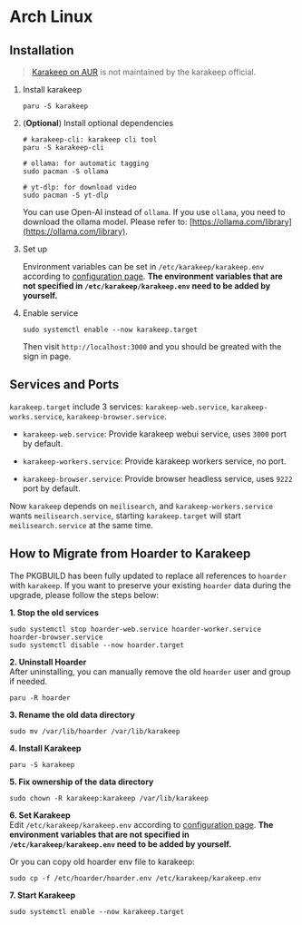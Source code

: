 # Arch Linux

## Installation

> [Karakeep on AUR](https://aur.archlinux.org/packages/karakeep) is not maintained by the karakeep official.

1. Install karakeep

    ```shell
    paru -S karakeep
    ```

2. (**Optional**) Install optional dependencies

    ```shell
    # karakeep-cli: karakeep cli tool
    paru -S karakeep-cli

    # ollama: for automatic tagging
    sudo pacman -S ollama

    # yt-dlp: for download video
    sudo pacman -S yt-dlp
    ```

    You can use Open-AI instead of `ollama`. If you use `ollama`, you need to download the ollama model. Please refer to: [https://ollama.com/library](https://ollama.com/library).

3. Set up

    Environment variables can be set in `/etc/karakeep/karakeep.env` according to [configuration page](/configuration). **The environment variables that are not specified in `/etc/karakeep/karakeep.env` need to be added by yourself.**

4. Enable service

    ```shell
    sudo systemctl enable --now karakeep.target
    ```

    Then visit `http://localhost:3000` and you should be greated with the sign in page.

## Services and Ports

`karakeep.target` include 3 services: `karakeep-web.service`, `karakeep-works.service`, `karakeep-browser.service`.

- `karakeep-web.service`: Provide karakeep webui service, uses `3000` port by default.

- `karakeep-workers.service`: Provide karakeep workers service, no port.

- `karakeep-browser.service`: Provide browser headless service, uses `9222` port by default.

Now `karakeep` depends on `meilisearch`, and `karakeep-workers.service` wants `meilisearch.service`, starting `karakeep.target` will start `meilisearch.service` at the same time.

## How to Migrate from Hoarder to Karakeep

The PKGBUILD has been fully updated to replace all references to `hoarder` with `karakeep`. If you want to preserve your existing `hoarder` data during the upgrade, please follow the steps below:

**1. Stop the old services**

```shell
sudo systemctl stop hoarder-web.service hoarder-worker.service hoarder-browser.service
sudo systemctl disable --now hoarder.target
```

**2. Uninstall Hoarder**  
After uninstalling, you can manually remove the old `hoarder` user and group if needed.
```shell
paru -R hoarder
```

**3. Rename the old data directory**
```shell
sudo mv /var/lib/hoarder /var/lib/karakeep
```

**4. Install Karakeep**
```shell
paru -S karakeep
```

**5. Fix ownership of the data directory**
```shell
sudo chown -R karakeep:karakeep /var/lib/karakeep
```

**6. Set Karakeep**  
Edit `/etc/karakeep/karakeep.env` according to [configuration page](/configuration). **The environment variables that are not specified in `/etc/karakeep/karakeep.env` need to be added by yourself.**

Or you can copy old hoarder env file to karakeep:
```shell
sudo cp -f /etc/hoarder/hoarder.env /etc/karakeep/karakeep.env
```

**7. Start Karakeep**
```shell
sudo systemctl enable --now karakeep.target
```

